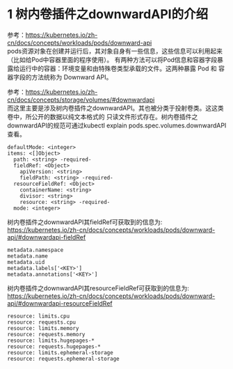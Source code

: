 # 1 树内卷插件之downwardAPI的介绍
参考：https://kubernetes.io/zh-cn/docs/concepts/workloads/pods/downward-api  
pods资源对象在创建并运行后，其对象自身有一些信息，这些信息可以利用起来（比如给Pod中容器里面的程序使用）。
有两种方法可以将Pod信息和容器字段暴露给运行中的容器：环境变量和由特殊卷类型承载的文件。这两种暴露 Pod 和
容器字段的方法统称为 Downward API。

参考：https://kubernetes.io/zh-cn/docs/concepts/storage/volumes/#downwardapi  
而这里主要是涉及树内卷插件之downwardAPI。其也被分类于投射卷类。这这类卷中，所公开的数据以纯文本格式的
只读文件形式存在。树内卷插件之downwardAPI的规范可通过kubectl explain pods.spec.volumes.downwardAPI查看。
```
defaultMode: <integer>
items: <[]Object>
  path: <string> -required-
  fieldRef: <Object>
    apiVersion: <string>
    fieldPath: <string> -required-
  resourceFieldRef: <Object>
    containerName: <string>
    divisor: <string>
    resource: <string> -required-
  mode: <integer>
```

树内卷插件之downwardAPI其fieldRef可获取到的信息为:   
https://kubernetes.io/zh-cn/docs/concepts/workloads/pods/downward-api/#downwardapi-fieldRef
```
metadata.namespace
metadata.name
metadata.uid
metadata.labels['<KEY>']
metadata.annotations['<KEY>']
```

树内卷插件之downwardAPI其resourceFieldRef可获取到的信息为:
https://kubernetes.io/zh-cn/docs/concepts/workloads/pods/downward-api/#downwardapi-resourceFieldRef
```
resource: limits.cpu
resource: requests.cpu
resource: limits.memory
resource: requests.memory
resource: limits.hugepages-*
resource: requests.hugepages-*
resource: limits.ephemeral-storage
resource: requests.ephemeral-storage
```






